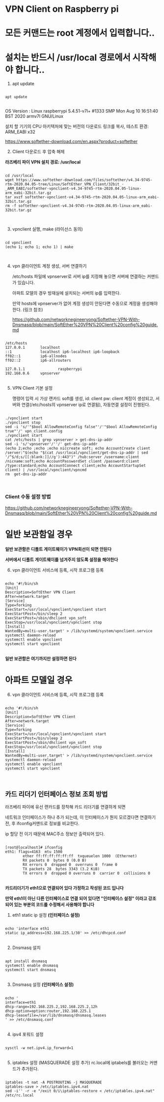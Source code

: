 # VPN Client on Raspberry pi

# 모든 커맨드는 root 계정에서 입력합니다..

# 설치는 반드시 /usr/local 경로에서 시작해야 합니다.. 

1. apt update
<pre>
<code>
apt update
</code>
</pre>
OS Version : Linux raspberrypi 5.4.51-v7l+ #1333 SMP Mon Aug 10 16:51:40 BST 2020 armv7l GNU/Linux

설치 할 기기의 CPU 아키텍처에 맞는 버전의 다운로드 링크를 복사, 테스트 환경: ARM_EABI x32

<https://www.softether-download.com/en.aspx?product=softether>

2. Client 다운로드 후 압축 해제

  __라즈베리 파이 VPN 설치 경로: /usr/local__
<pre>
<code>
cd /usr/local
wget https://www.softether-download.com/files/softether/v4.34-9745-rtm-2020.04.05-tree/Linux/SoftEther_VPN_Client/32bit_-_ARM_EABI/softether-vpnclient-v4.34-9745-rtm-2020.04.05-linux-arm_eabi-32bit.tar.gz
tar xvzf softether-vpnclient-v4.34-9745-rtm-2020.04.05-linux-arm_eabi-32bit.tar.gz
rm -f softether-vpnclient-v4.34-9745-rtm-2020.04.05-linux-arm_eabi-32bit.tar.gz

</code>
</pre>
3. vpnclient 실행, make (라이선스 동의)
<pre>
<code>
cd vpnclient
(echo 1; echo 1; echo 1) | make

</code>
</pre>
4. vpn 클라이언트 계정 생성, 서버 연결하기

    /etc/hosts 파일에 vpnserver로 서버 ip를 지정해 놓으면 서버에 연결하는 커맨드가 있습니다.

    아파트 모델의 경우 방재실에 설치되는 서버의 ip를 입력한다.

    만약 hosts에 vpnserver가 없어 계정 생성이 안된다면 수동으로 계정을 생성해야 한다. (링크 참조)

    <https://github.com/networknegineeryong/Softether-VPN-With-Dnsmasq/blob/main/SoftEther%20VPN%20Client%20config%20guide.md>

<pre>
<code>
/etc/hosts
127.0.0.1       localhost
::1             localhost ip6-localhost ip6-loopback
ff02::1         ip6-allnodes
ff02::2         ip6-allrouters

127.0.1.1               raspberrypi
192.168.0.6     vpnserver
</code>
</pre>
5. VPN Client 기본 설정

    명령어 입력 시 가상 랜카드 soft를 생성, id: client pw: client 계정이 생성되고, 서버와 연결(/etc/hosts의 vpnserver ip로 연결됨), 자동연결 설정이 진행된다.
<pre>
<code>
./vpnclient start
./vpnclient stop
sed -i 's/'"$bool AllowRemoteConfig false"'/'"$bool AllowRemoteConfig true"'/' vpn_client.config
./vpnclient start
cat /etc/hosts | grep vpnserver > get-dns-ip-addr
sed -i 's/'vpnserver'/''/' get-dns-ip-addr
(echo 2;echo ;echo ;echo niccreate soft; echo AccountCreate client /server:"$(echo "$(cat /usr/local/vpnclient/get-dns-ip-addr | sed '/^$/d;s/[[:blank:]]//g'):443")" /hub:server /username:client /nicname:soft;echo AccountPasswordSet client /password:client /type:standard;echo AccountConnect client;echo AccountStartupSet client) | /usr/local/vpnclient/vpncmd
rm  get-dns-ip-addr

</code>
</pre>

### Client 수동 설정 방법
<https://github.com/networknegineeryong/Softether-VPN-With-Dnsmasq/blob/main/SoftEther%20VPN%20Client%20config%20guide.md>

# 일반 보관함일 경우

__일반 보관함은 디폴트 게이트웨이가 VPN회선이 되면 안된다__

__서버에서 디폴트 게이트웨이를 넘겨주지 않도록 설정을 해야한다__

6. vpn 클라이언트 서비스에 등록, 시작 프로그램 등록
<pre>
<code>  
echo '#!/bin/sh
[Unit]
Description=SoftEther VPN Client
After=network.target
[Service]
Type=forking
ExecStart=/usr/local/vpnclient/vpnclient start
ExecStartPost=/bin/sleep 2
ExecStartPost=/sbin/dhclient vpn_soft
ExecStop=/usr/local/vpnclient/vpnclient stop
[Install]
WantedBy=multi-user.target' > /lib/systemd/system/vpnclient.service
systemctl daemon-reload
systemctl enable vpnclient
systemctl start vpnclient
</code>
</pre>
__일반 보관함은 여기까지만 설정하면 된다__

# 아파트 모델일 경우
6. vpn 클라이언트 서비스에 등록, 시작 프로그램 등록
<pre>
<code>  
echo '#!/bin/sh
[Unit]
Description=SoftEther VPN Client
After=network.target
[Service]
Type=forking
ExecStart=/usr/local/vpnclient/vpnclient start
ExecStartPost=/bin/sleep 2
ExecStartPost=/sbin/dhclient vpn_soft
ExecStop=/usr/local/vpnclient/vpnclient stop
[Install]
WantedBy=multi-user.target' > /lib/systemd/system/vpnclient.service
systemctl daemon-reload
systemctl enable vpnclient
systemctl start vpnclient

</code>
</pre>

##   카드 리더기 인터페이스 정보 조회 방법
라즈베리 파이에 유선 랜카드를 장착해 카드 리더기를 연결하게 되면

네트워크 인터페이스가 하나 추가 되는데, 이 인터페이스가 뭔지 모르겠다면 연결하기 전, 후 ifconfig커맨드로 정보를 비교한다.

ip 할당 전 이기 때문에 MAC주소 정보만 출력되어 있다.
<pre>
<code>
[root@localhost]# ifconfig
eth1: flags=4163<UP,BROADCAST,RUNNING,MULTICAST>  mtu 1500
        ether ff:ff:ff:ff:ff:ff  txqueuelen 1000  (Ethernet)
        RX packets 0  bytes 0 (0.0 B)
        RX errors 0  dropped 0  overruns 0  frame 0
        TX packets 28  bytes 3343 (3.2 KiB)
        TX errors 0  dropped 0 overruns 0  carrier 0  collisions 0
</code>
</pre>

__카드리더기가 eth1으로 연결되어 있다 가정하고 작성된 코드 입니다__

__만약 eth1이 아닌 다른 인터페이스로 연결 되어 있다면 "인터페이스 설정" 이라고 강조되어 있는 부분의 코드를 수정해서 사용해야 합니다__

1. eth1 static ip 설정  __(인터페이스 설정)__
<pre>
<code>
echo 'interface eth1
static ip_address=192.168.225.1/30' >> /etc/dhcpcd.conf
</code>
</pre>
2. Dnsmasq 설치
<pre>
<code>
apt install dnsmasq
systemctl enable dnsmasq
systemctl start dnsmasq
</code>
</pre>
3. Dnsmasq 설정  __(인터페이스 설정)__
<pre>
<code>
echo '
interface=eth1
dhcp-range=192.168.225.2,192.168.225.2,12h
dhcp-option=option:router,192.168.225.1
dhcp-leasefile=/var/lib/dnsmasq/dnsmasq.leases
' >> /etc/dnsmasq.conf
</code>
</pre>
4. ipv4 포워드 설정
<pre>
<code>
sysctl -w net.ipv4.ip_forward=1
</code>
</pre>
5. iptables 설정 (MASQUERADE 설정 추가)
    rc.local에 iptabels를 불러오는 커맨드가 추가된다.
<pre>
<code>
iptables -t nat -A POSTROUTING -j MASQUERADE 
iptables-save > /etc/iptables.ipv4.nat
sed -i'' -r -e "/exit 0/i\iptables-restore < /etc/iptables.ipv4.nat" /etc/rc.local
</code>
</pre>

